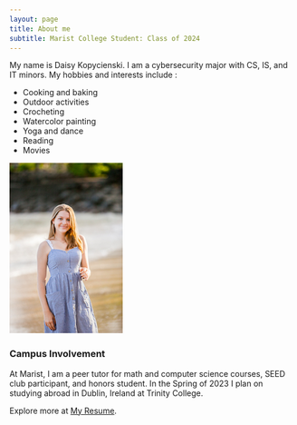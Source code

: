 ```yaml
---
layout: page
title: About me
subtitle: Marist College Student: Class of 2024
---
```









My name is Daisy Kopycienski. I am a cybersecurity major with CS, IS, and IT minors.
My hobbies and interests include :

- Cooking and baking
- Outdoor activities
- Crocheting
- Watercolor painting 
- Yoga and dance
- Reading
- Movies

![Daisy Kopycienski](assets/img/cd-142.jpg)

### Campus Involvement 

At Marist, I am a peer tutor for math and computer science courses, SEED club participant, and honors student. In the Spring of 2023 I plan on studying abroad in Dublin, Ireland at Trinity College. 

Explore more at [My Resume](/resume). 
